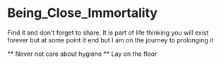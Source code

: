 # Being_Close_Immortality
Find it and don't forget to share. It is part of life thinking you will exist forever but at some point it end but I am on the journey to prolonging it 


** Never not care about hygiene 
** Lay on the floor 
